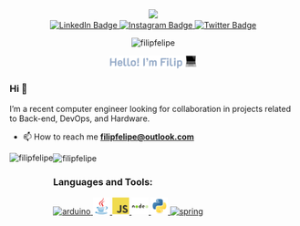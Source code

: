 

  <div id="header" align="center">
  <img src="https://media.giphy.com/media/M9gbBd9nbDrOTu1Mqx/giphy.gif" width="100"/>
</div>
<div id="badges" align="center">

  <a href="https://www.linkedin.com/in/filipjfelipe/">
    <img src="https://img.shields.io/badge/LinkedIn-blue?style=for-the-badge&logo=linkedin&logoColor=white" alt="LinkedIn Badge"/>
  </a>
  <a href="https://www.instagram.com/filipfelipe/">
    <img src="https://img.shields.io/badge/-Instagram-%23E4405F?style=for-the-badge&logo=instagram&logoColor=white" alt="Instagram Badge"/>
  </a>
  <a href="https://github.com/FilipFelipe">
    <img src="https://img.shields.io/badge/github-%23121011.svg?style=for-the-badge&logo=github&logoColor=white" alt="Twitter Badge"/>
  </a>
  <p align="center"> <img src="https://komarev.com/ghpvc/?username=filipfelipe&label=Profile%20views&color=0e75b6&style=flat" alt="filipfelipe" /> </p>
</div>

<p align="center" ><a href="https://anuraghazra.github.io"><img width="30%" src="./assets/hi.svg" /></a></p>

### Hi 👋
I’m a recent computer engineer looking for collaboration in projects related to Back-end, DevOps, and Hardware.



- 📫 How to reach me **filipfelipe@outlook.com**


<div>
<p><img align="left" height="150em"src="https://github-readme-stats.vercel.app/api/top-langs?username=filipfelipe&show_icons=true&locale=en&layout=compact&theme=dracula" alt="filipfelipe" /></p>
<p><img align="center" height="150em"src="https://github-readme-stats.vercel.app/api?username=filipfelipe&show_icons=true&locale=en&count_private=true&theme=dracula" alt="filipfelipe" /></p>
</div>


<h3 align="left">Languages and Tools:</h3>
<p align="left"> <a href="https://www.arduino.cc/" target="_blank" rel="noreferrer"> <img src="https://cdn.worldvectorlogo.com/logos/arduino-1.svg" alt="arduino" width="30" height="30"/> </a> <a href="https://www.java.com" target="_blank" rel="noreferrer"> <img src="https://raw.githubusercontent.com/devicons/devicon/master/icons/java/java-original.svg" alt="java" width="30" height="30"/> </a> <a href="https://developer.mozilla.org/en-US/docs/Web/JavaScript" target="_blank" rel="noreferrer"> <img src="https://raw.githubusercontent.com/devicons/devicon/master/icons/javascript/javascript-original.svg" alt="javascript" width="30" height="30"/> </a> <a href="https://nodejs.org" target="_blank" rel="noreferrer"> <img src="https://raw.githubusercontent.com/devicons/devicon/master/icons/nodejs/nodejs-original-wordmark.svg" alt="nodejs" width="30" height="30"/> </a> <a href="https://www.python.org" target="_blank" rel="noreferrer"> <img src="https://raw.githubusercontent.com/devicons/devicon/master/icons/python/python-original.svg" alt="python" width="30" height="30"/> </a> <a href="https://spring.io/" target="_blank" rel="noreferrer"> <img src="https://www.vectorlogo.zone/logos/springio/springio-icon.svg" alt="spring" width="30" height="30"/> </a> </p>
